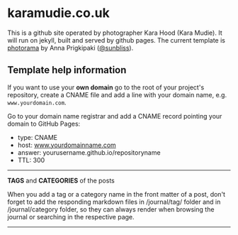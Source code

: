 # karamudie.co.uk

This is a github site operated by photographer Kara Hood (Kara Mudie). It will run on jekyll, built and served by github pages. The current template is [photorama](https://github.com/sunbliss/photorama) by 
Anna Prigkipaki ([@sunbliss](https://github.com/sunbliss)).

## Template help information

If you want to use your **own domain** go to the root of your project's repository, create a CNAME file and add a line with your domain name, e.g. `www.yourdomain.com`.

Go to your domain name registrar and add a CNAME record pointing your domain to GitHub Pages:
- type: CNAME
- host: www.yourdomainname.com
- answer: yourusername.github.io/repositoryname
- TTL: 300

----------

**TAGS** and **CATEGORIES** of the posts 

When you add a tag or a category name in the front matter of a post, don't forget to add the responding markdown files in /journal/tag/ folder and in /journal/category folder, so they can always render when browsing the journal or searching in the respective page.

----------
